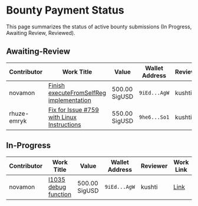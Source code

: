 # Bounty Payment Status

This page summarizes the status of active bounty submissions (In Progress, Awaiting Review, Reviewed).

## Awaiting-Review

| Contributor | Work Title | Value | Wallet Address | Reviewer | Work Link |
| --- | --- | --- | --- | --- | --- |
| novamon | [Finish executeFromSelfReg implementation](../submissions/ergoplatform-sigmastate-interpreter-1039.json) | 500.00 SigUSD | `9iEd...AgW` | kushti | [Link](https://github.com/ergoplatform/sigmastate-interpreter/pull/1055) |
| rhuze-emryk | [Fix for Issue #759 with Linux Instructions](../submissions/rhuze-emryk-sigma-rust-759.json) | 550.00 SigUSD | `9he6...So1` | kushti | [Link](https://github.com/ergoplatform/sigma-rust/pull/810) |

## In-Progress

| Contributor | Work Title | Value | Wallet Address | Reviewer | Work Link |
| --- | --- | --- | --- | --- | --- |
| novamon | [I1035 debug function](../submissions/ergoplatform-sigmastate-interpreter-1035.json) | 500.00 SigUSD | `9iEd...AgW` | kushti | [Link](https://github.com/ergoplatform/sigmastate-interpreter/pull/1064) |

